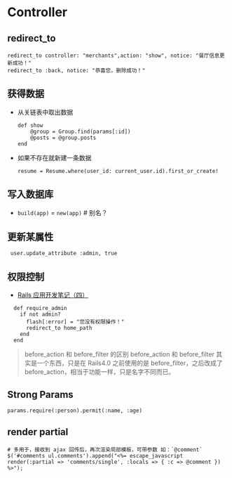 # Controller

## redirect_to
```
redirect_to controller: "merchants",action: "show", notice: "餐厅信息更新成功！"
redirect_to :back, notice: "恭喜您，删除成功！"
```

## 获得数据
- 从关链表中取出数据
    ```
    def show
        @group = Group.find(params[:id])
        @posts = @group.posts
    end
    ```
- 如果不存在就新建一条数据
    ```
    resume = Resume.where(user_id: current_user.id).first_or_create!
    ```

## 写入数据库
- `build(app)` = `new(app)` # 别名？


## 更新某属性
```
 user.update_attribute :admin, true
```

## 权限控制
- [Rails 应用开发笔记（四）](http://liuzxc.github.io/articles/rails-app-study-04/)

```
  def require_admin
    if not admin?
      flash[:error] = "您没有权限操作！"
      redirect_to home_path
    end
  end
```

> before_action 和 before_filter 的区别 before_action 和 before_filter 其实是一个东西，只是在 Rails4.0 之前使用的是 before_filter，之后改成了 before_action，相当于功能一样，只是名字不同而已。

## Strong Params
```
params.require(:person).permit(:name, :age)
```

## render partial

```
# 多用于，接收到 ajax 回传后，再次渲染局部模板，可带参数 如：`@comment`
$('#comments ul.comments').append("<%= escape_javascript render(:partial => 'comments/single', :locals => { :c => @comment }) %>");

```
